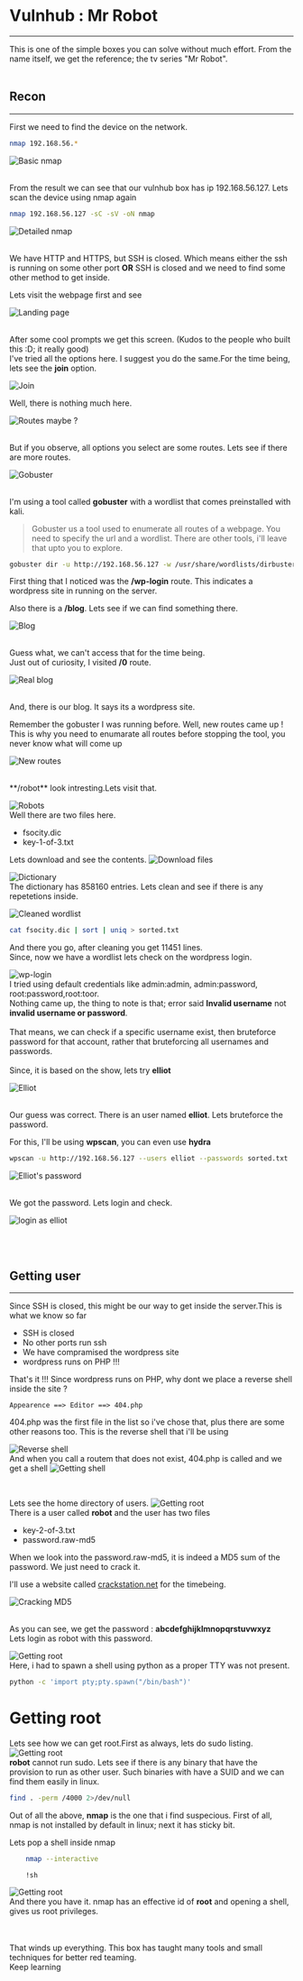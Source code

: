 # Vulnhub : Mr Robot
***
This is one of the simple boxes you can solve without much effort. From the name itself, we get the reference; the tv series "Mr Robot".
<br><br>
## Recon
***
First we need to find the device on the network.

```bash
nmap 192.168.56.*
```

![Basic nmap](./screenshots/1_finding_box.png)

<br>From the result we can see that our vulnhub box has ip 192.168.56.127. Lets scan the device using nmap again

```bash
nmap 192.168.56.127 -sC -sV -oN nmap
```
![Detailed nmap](./screenshots/2_nmap.png)

<br>We have HTTP and HTTPS, but SSH is closed. Which means either the ssh is running on some other port **OR** SSH is closed and we need to find some other method to get inside.<br>

Lets visit the webpage first and see

![Landing page](./screenshots/3_landing_page.png)

<br>After some cool prompts we get this screen. (Kudos to the people who built this :D; it really good)
<br>
I've tried all the options here. I suggest you do the same.For the time being, lets see the **join** option.

![Join](./screenshots/4_join.png)

Well, there is nothing much here.

![Routes maybe ?](./screenshots/5_back_to_nowhere.png)

<br>But if you observe, all options you select are some routes. Lets see if there are more routes.

![Gobuster](./screenshots/6_gobuster.png)

<br>I'm using a tool called **gobuster** with a wordlist that comes preinstalled with kali.<br>

> Gobuster us a tool used to enumerate all routes of a webpage. You need to specify the url and a wordlist. There are other tools, i'll leave that upto you to explore.

```bash
gobuster dir -u http://192.168.56.127 -w /usr/share/wordlists/dirbuster/directory-list-2.3-medium.txt
```

First thing that I noticed was the **/wp-login** route. This indicates a wordpress site in running on the server.<br>

Also there is a **/blog**. Lets see if we can find something there.

![Blog](./screenshots/7_http_blog_forbidden.png)

<br>Guess what, we can't access that for the time being.<br>
Just out of curiosity, I visited **/0** route.

![Real blog](./screenshots/8_blog.png)

<br>And, there is our blog. It says its a wordpress site.<br>

Remember the gobuster I was running before. Well, new routes came up ! This is why you need to enumarate all routes before stopping the tool, you never know what will come up

![New routes](./screenshots/8.5_finding_new_routes.png)

<br>
**/robot** look intresting.Lets visit that.

![Robots](./screenshots/9_robots.png)
<br>
Well there are two files here.
* fsocity.dic
* key-1-of-3.txt

Lets download and see the contents.
![Download files](./screenshots/10_key_1_and_dictionary.png)

![Dictionary](./screenshots/11_dictionary.png)
<br>
The dictionary has 858160 entries. Lets clean and see if there is any repetetions inside.

![Cleaned wordlist](./screenshots/12_sorted_wordlist.png)

```bash
cat fsocity.dic | sort | uniq > sorted.txt
```
And there you go, after cleaning you get 11451 lines.
<br>
Since, now we have a wordlist lets check on the wordpress login.

![wp-login](./screenshots/13_wp_login.png)
<br>I tried using default credentials  like admin:admin, admin:password, root:password,root:toor. <br>
Nothing came up, the thing to note is that; error said **Invalid username** not **invalid username or password**.<br><br>
That means, we can check if a specific username exist, then bruteforce password for that account, rather that bruteforcing all usernames and passwords.
<br><br>
Since, it is based on the show, lets try **elliot**
<br>

![Elliot](./screenshots/14_elliot_user.png)

<br>Our guess was correct. There is an user named **elliot**. Lets bruteforce the password.<br>

For this, I'll be using **wpscan**, you can even use **hydra**

```bash
wpscan -u http://192.168.56.127 --users elliot --passwords sorted.txt
```

![Elliot's password](./screenshots/15_wp_creds.png)

<br>We got the password. Lets login and check.


![login as elliot](./screenshots/16_wp_login_successful.png)

<br><br>
## Getting user
***
Since SSH is closed, this might be our way to get inside the server.This is what we know so far
* SSH is closed
* No other ports run ssh
* We have compramised the wordpress site
* wordpress runs on PHP !!!

That's it !!! Since wordpress runs on PHP, why dont we place a reverse shell inside the site ?

```
Appearence ==> Editor ==> 404.php
```

404.php was the first file in the list so i've chose that, plus there are some other reasons too. This is the reverse shell that i'll be using

![Reverse shell](./screenshots/17_revshell.png)
<br>
And when you call a routem that does not exist, 404.php is called and we get a shell
![Getting shell](./screenshots/18_revshell_callback.png)

<br>

Lets see the home directory of users.
![Getting root](./screenshots/19_robots_homedir.png)
<br>There is a user called **robot** and the user has two files
* key-2-of-3.txt
* password.raw-md5

When we look into the password.raw-md5, it is indeed a MD5 sum of the password. We just need to crack it.<br>

I'll use a website called [crackstation.net](https://crackstation.net/) for the timebeing. 

![Cracking MD5](./screenshots/20_password_cracked.png)

<br>As you can see, we get the password : **abcdefghijklmnopqrstuvwxyz**
<br>
Lets login as robot with this password.

![Getting root](./screenshots/21_getting_user.png)
<br>
Here, i had to spawn a shell using python as a proper TTY was not present.<br>
```bash
python -c 'import pty;pty.spawn("/bin/bash")'
```

# Getting root


Lets see how we can get root.First as always, lets do sudo listing.
![Getting root](./screenshots/22_sudo_recon.png)
<br>
**robot**  cannot run sudo. Lets see if there is any binary that have the provision to run as other user. Such binaries with have a SUID and we can find them easily in linux.

```bash
find . -perm /4000 2>/dev/null
```


Out of all the above, **nmap** is the one that i find suspecious. First of all, nmap is not installed by default in linux; next it has sticky bit.
<br>

Lets pop a shell inside nmap

```bash
    nmap --interactive
```
```bash
    !sh
```
![Getting root](./screenshots/23_getting_root.png)
<br>
And there you have it. nmap has an effective id of **root** and opening a shell, gives us root privileges.

<br>
<br>
That winds up everything. This box has taught many tools and small techniques for better red teaming.<br>Keep learning
